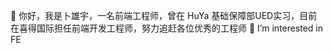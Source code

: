 👋 你好，我是卜雄宇，一名前端工程师，曾在 HuYa 基础保障部UED实习，目前在喜得国际担任前端开发工程师，努力追赶各位优秀的工程师
👀 I’m interested in FE 

<!---
pukhungyu/pukhungyu is a ✨ special ✨ repository because its `README.md` (this file) appears on your GitHub profile.
You can click the Preview link to take a look at your changes.
--->

